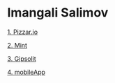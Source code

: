 

# Imangali Salimov


[1. Pizzar.io](https://imangali2002.github.io/Pizzar.io/ "WEB HTML CSS")

[2. Mint](https://imangali2002.github.io/Mint/ "WEB HTML CSS")

[3. Gipsolit](https://imangali2002.github.io/gipsolit/ "WEB HTML CSS")

[4. mobileApp](https://imangali2002.github.io/mobileApp/ "WEB HTML CSS")

